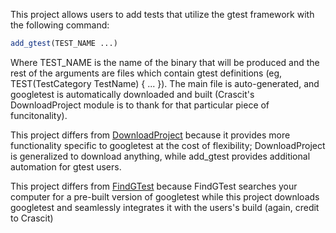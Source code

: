 This project allows users to add tests that utilize the gtest framework with the following command:

```cmake
add_gtest(TEST_NAME ...)
```

Where TEST_NAME is the name of the binary that will be produced and the rest of the arguments are files which contain gtest definitions (eg, TEST(TestCategory TestName) { ... }). The main file is auto-generated, and googletest is automatically downloaded and built (Crascit's DownloadProject module is to thank for that particular piece of funcitonality).

This project differs from [DownloadProject](https://github.com/Crascit/DownloadProject) because it provides more functionality specific to googletest at the cost of flexibility; DownloadProject is generalized to download anything, while add_gtest provides additional automation for gtest users.

This project differs from [FindGTest](https://cmake.org/cmake/help/v3.0/module/FindGTest.html<Paste>) because FindGTest searches your computer for a pre-built version of googletest while this project downloads googletest and seamlessly integrates it with the users's build (again, credit to Crascit)

